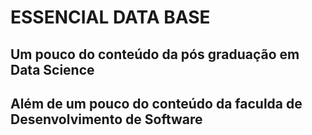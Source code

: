 # ESSENCIAL DATA BASE
## Um pouco do conteúdo da pós graduação em Data Science
## Além de um pouco do conteúdo da faculda de Desenvolvimento de Software